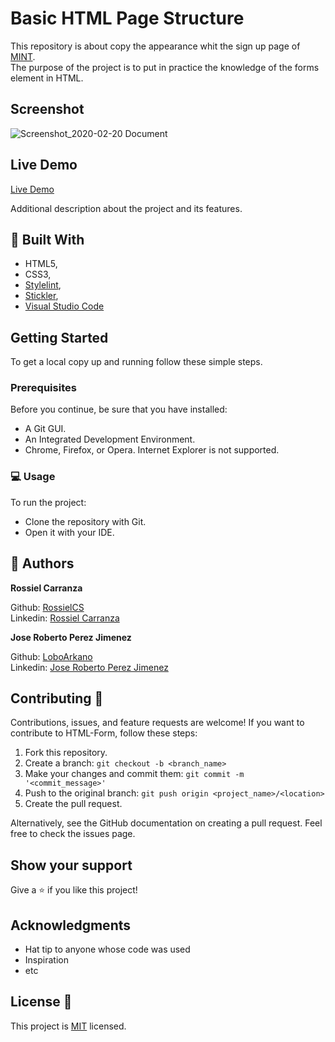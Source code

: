 # Basic HTML Page Structure

This repository is about copy the appearance whit the sign up page of [MINT](https://www.mint.com/).  
The purpose of the project is to put in practice the knowledge of the forms element in HTML.


## Screenshot
![Screenshot_2020-02-20 Document](https://user-images.githubusercontent.com/33432289/74983007-d04f2a80-53fa-11ea-806e-46aeff5bea3c.png)

## Live Demo
[Live Demo](https://raw.githack.com/RossielCS/HTML-Form/master/index.html)


Additional description about the project and its features.

## :hammer: Built With

- HTML5,
- CSS3,
- [Stylelint](https://stylelint.io/),
- [Stickler](https://stickler-ci.com/),
- [Visual Studio Code](https://code.visualstudio.com/)

## Getting Started
To get a local copy up and running follow these simple steps.

### Prerequisites

Before you continue, be sure that you have installed:
* A Git GUI.
* An Integrated Development Environment.
* Chrome, Firefox, or Opera. Internet Explorer is not supported. 

### :computer: Usage
To run the project:  
- Clone the repository with Git.
- Open it with your IDE.

## :busts_in_silhouette: Authors

**Rossiel Carranza**

Github: [RossielCS](https://github.com/RossielCS)  
Linkedin: [Rossiel Carranza](https://www.linkedin.com/in/rossiel-carranza/)

**Jose Roberto Perez Jimenez**

Github: [LoboArkano](https://github.com/LoboArkano)  
Linkedin: [Jose Roberto Perez Jimenez](https://www.linkedin.com/in/jos%C3%A9-roberto-p%C3%A9rez-jim%C3%A9nez-97a729195/)


## Contributing 🤝 

Contributions, issues, and feature requests are welcome!
If you want to contribute to HTML-Form, follow these steps:

1. Fork this repository.
2. Create a branch: `git checkout -b <branch_name>`
3. Make your changes and commit them: `git commit -m '<commit_message>'`
4. Push to the original branch: `git push origin <project_name>/<location>`
5. Create the pull request.

Alternatively, see the GitHub documentation on creating a pull request.
Feel free to check the issues page.

## Show your support
Give a ⭐️ if you like this project!


## Acknowledgments
* Hat tip to anyone whose code was used
* Inspiration
* etc
 

## License 📝
This project is [MIT](https://github.com/microverseinc/readme-template/blob/master/lic.url) licensed.
